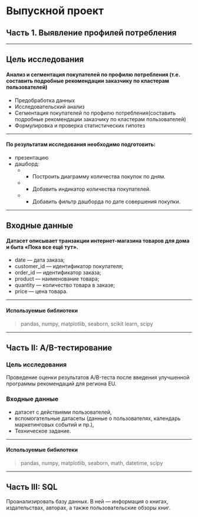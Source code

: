 # Выпускной проект
## Часть 1. Выявление профилей потребления
---
## Цель исследования
#### Анализ и сегментация покупателей по профилю потребления (т.е. составить подробные рекомендации заказчику по кластерам пользователей)
- Предобработка данных
- Исследовательский анализ
- Сегментация покупателей по профилю потребления(составить подробные рекомендации заказчику по кластерам пользователей)
- Формулировка и проверка статистических гипотез
---
#### По результатам исследования необходимо подготовить:
- презентацию
- дашборд:
    - - Построить диаграмму количества покупок по дням.
    - - Добавить индикатор количества покупателей.
    - - Добавить фильтр дашборда по дате совершения покупки.
---
## Входные данные

#### Датасет описывает транзакции интернет-магазина товаров для дома и быта «Пока все ещё тут».

- date — дата заказа;
- customer_id — идентификатор покупателя;
- order_id — идентификатор заказа;
- product — наименование товара;
- quantity — количество товара в заказе;
- price — цена товара.

---
#### Используемые библиотеки
> pandas, numpy, matplotlib, seaborn, scikit learn, scipy

---

## Часть II: A/B-тестирование

### Цель исследования
Проведение оценки результатов A/B-теста после введения улучшенной программы рекомендаций для региона EU.

### Входные данные
- датасет с действиями пользователей,
- вспомогательные датасеты (данные о пользователях, календарь маркетинговых событий и пр.),
- Техническое задание.
---
#### Используемые бибилотеки
> pandas, numpy, matplotlib, seaborn, math, datetime, scipy
---
## Часть III: SQL
Проанализировать базу данных. В ней — информация о книгах, издательствах, авторах, а также пользовательские обзоры книг.